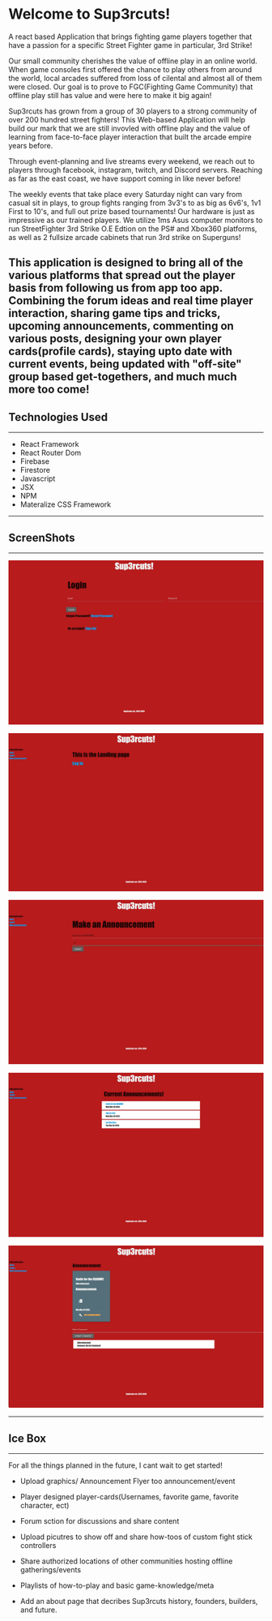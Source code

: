 # Welcome to Sup3rcuts!

A react based Application that brings fighting game players together that have a passion for a specific Street Fighter game in particular, 3rd Strike!

Our small community cherishes the value of offline play in an online world. When game consoles first offered the chance to play others from around the world, local arcades suffered from loss of cilental and almost all of them were closed. Our goal is to prove to FGC(Fighting Game Community) that offline play still has value and were here to make it big again!

Sup3rcuts has grown from a group of 30 players to a strong community of over 200 hundred street fighters! This Web-based Application will help build our mark that we are still invovled with offline play and the value of learning from face-to-face player interaction that built the arcade empire years before.

Through event-planning and live streams every weekend, we reach out to players through facebook, instagram, twitch, and Discord servers. Reaching as far as the east coast, we have support coming in like never before! 

The weekly events that take place every Saturday night can vary from casual sit in plays, to group fights ranging from 3v3's to as big as 6v6's, 1v1 First to 10's, and full out prize based tournaments! Our hardware is just as impressive as our trained players. We utilize 1ms Asus computer monitors to run StreetFighter 3rd Strike O.E Edtion on the PS# and Xbox360 platforms, as well as 2 fullsize arcade cabinets that run 3rd strike on Superguns!

This application is designed to bring all of the various platforms that spread out the player basis from following us from app too app. Combining the forum ideas and real time player interaction, sharing game tips and tricks, upcoming announcements, commenting on various posts, designing your own player cards(profile cards), staying upto date with current events, being updated with "off-site" group based get-togethers, and much much more too come!
---
## Technologies Used
---
- React Framework
- React Router Dom
- Firebase
- Firestore
- Javascript
- JSX
- NPM
- Materalize CSS Framework

---
## ScreenShots
---

![LoginPage](https://github.com/killerwhiteshark/sup3rcuts/blob/master/public/Screenshots/log-in.jpg?raw=true)

![Landing](https://github.com/killerwhiteshark/sup3rcuts/blob/master/public/Screenshots/landing.jpg?raw=true)

![Make Announcement](https://github.com/killerwhiteshark/sup3rcuts/blob/master/public/Screenshots/make-annoucement.jpg?raw=true)

![All Announcements](https://github.com/killerwhiteshark/sup3rcuts/blob/master/public/Screenshots/all-announcements.jpg?raw=true)

![Show Annoncements and comments](https://github.com/killerwhiteshark/sup3rcuts/blob/master/public/Screenshots/show-announcement.jpg?raw=true)

---
## Ice Box
---

For all the things planned in the future, I cant wait to get started!

- Upload graphics/ Announcement Flyer too announcement/event

- Player designed player-cards(Usernames, favorite game, favorite character, ect)

- Forum sction for discussions and share content

- Upload picutres to show off and share how-toos of custom fight stick controllers 

- Share authorized locations of other communities hosting offline gatherings/events

- Playlists of how-to-play and basic game-knowledge/meta

- Add an about page that decribes Sup3rcuts history, founders, builders, and future.